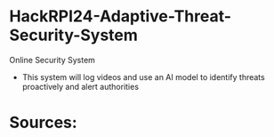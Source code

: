 # HackRPI24-Adaptive-Threat-Security-System
Online Security System

- This system will log videos and use an AI model to identify threats proactively and alert authorities


# Sources:
